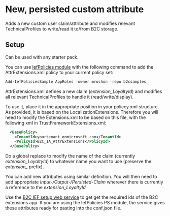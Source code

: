 # New, persisted custom attribute
Adds a new custom user claim/attribute and modifies relevant TechnicalProfiles to write/read it to/from B2C storage.

## Setup
Can be used with any starter pack. 

You can use [IefPolicies module](https://www.powershellgallery.com/packages/IefPolicies) with the following command to add the AttrExtensions.xml policy to your current policy set:

```PowerShell
Add-IefPoliciesSample AppRoles -owner mrochon -repo b2csamples
```
AttrExtensions.xml defines a new claim (*extension_LoyaltyId*) and modifies all relevant TechnicalProfiles to handle it (read/write/display).

To use it, place it in the appropriate position in your policcy xml structure. As provided, it is based on the LocalizationExtensions. Therefore you will need to modify the Extensions.xml to be based on this file, with the following xml in TrustFrameworkExtensions.xml:

```xml
  <BasePolicy>
    <TenantId>yourtenant.onmicrosoft.com</TenantId>
    <PolicyId>B2C_1A_AttrExtensions</PolicyId>
  </BasePolicy>
```

Do a global replace to modify the name of the claim (currently *extension_LoyaltyId*) to whatever name you want to use (preserve the *extension_* prefix). 

You can add new attributes using similar definition. You will then need to add appropriate *Input-/Output-/Persisted-Claim* wherever there is currently a reference to the *extension_LoyaltyId*

Use the [B2C IEF setup web service](https://aka.ms/b2csetup) to get get the required ids of the B2C extensions app. If you are using the IefPolicies PS module, the service gives these attributes ready for pasting into the conf.json file.


